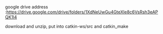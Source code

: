google drive address :https://drive.google.com/drive/folders/1XdNeUwGu4GteXle8c6VsRsh3eAPQK1l4 

download and unzip, put into catkin-ws/src and catkin_make
